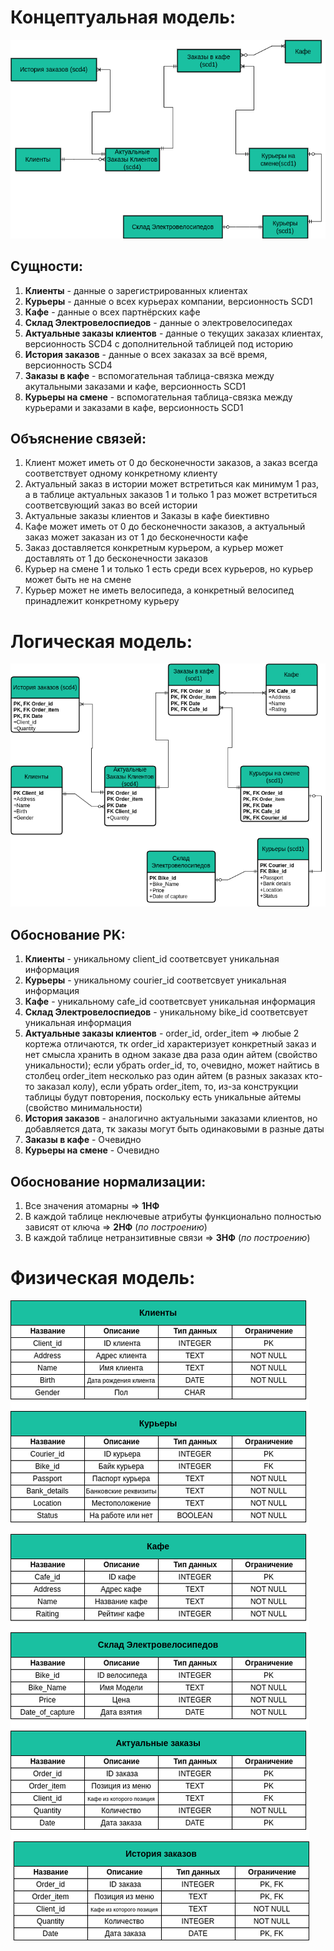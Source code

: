 # Концептуальная модель:

![Концептуальная модель](https://github.com/fl4cko11/Data_Bases_MIPT/blob/main/Delivery_DB_Project/Conceptual_model/Conceptual_Model_.png)

## Cущности:
1) **Клиенты** - данные о зарегистрированных клиентах
2) **Курьеры** - данные о всех курьерах компании, версионность SCD1
3) **Кафе** - данные о всех партнёрских кафе
4) **Склад Электровелоспиедов** - данные о электровелосипедах
5) **Актуальные заказы клиентов** - данные о текущих заказах клиентах, версионность SCD4 с дополнительной таблицей под историю
6) **История заказов** - данные о всех заказах за всё время, версионность SCD4
7) **Заказы в кафе** - вспомогательная таблица-связка между акутальными заказами и кафе, версионность SCD1
8) **Курьеры на смене** - вспомогательная таблица-связка между курьерами и заказами в кафе, версионность SCD1

## Объяснение связей:
1) Клиент может иметь от 0 до бесконечности заказов, а заказ всегда соответствует одному конкретному клиенту
2) Актуальный заказ в истории может встретиться как минимум 1 раз, а в таблице актуальных заказов 1 и только 1 раз может встретиться соответсвующий заказ во всей истории
3) Актуальные заказы клиентов и Заказы в кафе биективно
4) Кафе может иметь от 0 до бесконечности заказов, а актуальный заказ может заказан из от 1 до бесконечности кафе
5) Заказ доставляется конкретным курьером, а курьер может доставлять от 1 до бесконечности заказов
6) Курьер на смене 1 и только 1 есть среди всех курьеров, но курьер может быть не на смене
7) Курьер может не иметь велосипеда, а конкретный велосипед принадлежит конкретному курьеру

# Логическая модель:

![Логическая модель](https://github.com/fl4cko11/Data_Bases_MIPT/blob/main/Delivery_DB_Project/Logic_model/Logic_Model__.png)

## Обоснование PK:
1) **Клиенты** - уникальному client_id соответсвует уникальная информация
2) **Курьеры** - уникальному courier_id соответсвует уникальная информация
3) **Кафе** - уникальному cafe_id соответсвует уникальная информация
4) **Склад Электровелоспиедов** - уникальному bike_id соответсвует уникальная информация
5) **Актуальные заказы клиентов** - order_id, order_item => любые 2 кортежа отличаются, тк order_id характеризует конкретный заказ и нет смысла хранить в одном заказе два раза один айтем (свойство уникальности); если убрать order_id, то, очевидно, может найтись в столбец order_item несколько раз один айтем (в разных заказах кто-то заказал колу), если убрать order_item, то, из-за конструкции таблицы будут повторения, поскольку есть уникальные айтемы (свойство минимальности)
6) **История заказов** - аналогично актуальными заказами клиентов, но добавляется дата, тк заказы могут быть одинаковыми в разные даты
7) **Заказы в кафе** - Очевидно
8) **Курьеры на смене** - Очевидно

## Обоснование нормализации:
1) Все значения атомарны => **1НФ**
2) В каждой таблице неключевые атрибуты функционально полностью зависят от ключа => **2НФ** (*по построению*)
3) В каждой таблице нетранзитивные связи => **3НФ** (*по построению*)

# Физическая модель:

![Физическая модель](https://github.com/fl4cko11/Data_Bases_MIPT/blob/main/Delivery_DB_Project/Physic_Model/Physic_Model.png)
